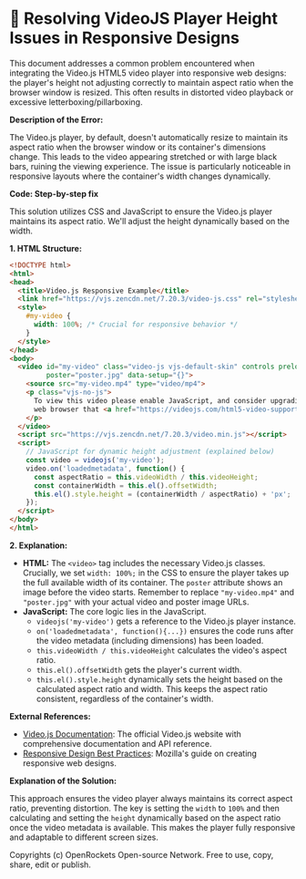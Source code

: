 # 🐞 Resolving VideoJS Player Height Issues in Responsive Designs


This document addresses a common problem encountered when integrating the Video.js HTML5 video player into responsive web designs: the player's height not adjusting correctly to maintain aspect ratio when the browser window is resized. This often results in distorted video playback or excessive letterboxing/pillarboxing.

**Description of the Error:**

The Video.js player, by default, doesn't automatically resize to maintain its aspect ratio when the browser window or its container's dimensions change.  This leads to the video appearing stretched or with large black bars, ruining the viewing experience.  The issue is particularly noticeable in responsive layouts where the container's width changes dynamically.

**Code: Step-by-step fix**

This solution utilizes CSS and JavaScript to ensure the Video.js player maintains its aspect ratio. We'll adjust the height dynamically based on the width.

**1. HTML Structure:**

```html
<!DOCTYPE html>
<html>
<head>
  <title>Video.js Responsive Example</title>
  <link href="https://vjs.zencdn.net/7.20.3/video-js.css" rel="stylesheet">
  <style>
    #my-video {
      width: 100%; /* Crucial for responsive behavior */
    }
  </style>
</head>
<body>
  <video id="my-video" class="video-js vjs-default-skin" controls preload="auto" width="640" height="360"
         poster="poster.jpg" data-setup="{}">
    <source src="my-video.mp4" type="video/mp4">
    <p class="vjs-no-js">
      To view this video please enable JavaScript, and consider upgrading to a
      web browser that <a href="https://videojs.com/html5-video-support/" target="_blank">supports HTML5 video</a>
    </p>
  </video>
  <script src="https://vjs.zencdn.net/7.20.3/video.min.js"></script>
  <script>
    // JavaScript for dynamic height adjustment (explained below)
    const video = videojs('my-video');
    video.on('loadedmetadata', function() {
      const aspectRatio = this.videoWidth / this.videoHeight;
      const containerWidth = this.el().offsetWidth;
      this.el().style.height = (containerWidth / aspectRatio) + 'px';
    });
  </script>
</body>
</html>
```

**2. Explanation:**

* **HTML:**  The `<video>` tag includes the necessary Video.js classes.  Crucially, we set `width: 100%;` in the CSS to ensure the player takes up the full available width of its container.  The `poster` attribute shows an image before the video starts.  Remember to replace `"my-video.mp4"` and `"poster.jpg"` with your actual video and poster image URLs.
* **JavaScript:** The core logic lies in the JavaScript.
    * `videojs('my-video')` gets a reference to the Video.js player instance.
    * `on('loadedmetadata', function(){...})` ensures the code runs after the video metadata (including dimensions) has been loaded.
    * `this.videoWidth / this.videoHeight` calculates the video's aspect ratio.
    * `this.el().offsetWidth` gets the player's current width.
    * `this.el().style.height` dynamically sets the height based on the calculated aspect ratio and width. This keeps the aspect ratio consistent, regardless of the container's width.

**External References:**

* [Video.js Documentation](https://videojs.com/): The official Video.js website with comprehensive documentation and API reference.
* [Responsive Design Best Practices](https://developer.mozilla.org/en-US/docs/Web/Responsive_Web_Design/Responsive_design_best_practices): Mozilla's guide on creating responsive web designs.


**Explanation of the Solution:**

This approach ensures the video player always maintains its correct aspect ratio, preventing distortion.  The key is setting the `width` to `100%` and then calculating and setting the `height` dynamically based on the aspect ratio once the video metadata is available.  This makes the player fully responsive and adaptable to different screen sizes.


Copyrights (c) OpenRockets Open-source Network. Free to use, copy, share, edit or publish.

